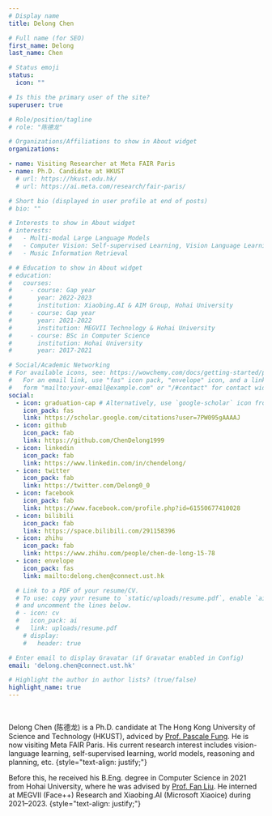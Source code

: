 ```yaml
---
# Display name
title: Delong Chen

# Full name (for SEO)
first_name: Delong
last_name: Chen

# Status emoji
status:
  icon: ""

# Is this the primary user of the site?
superuser: true

# Role/position/tagline
# role: "陈德龙"

# Organizations/Affiliations to show in About widget
organizations:

- name: Visiting Researcher at Meta FAIR Paris
- name: Ph.D. Candidate at HKUST
  # url: https://hkust.edu.hk/
  # url: https://ai.meta.com/research/fair-paris/

# Short bio (displayed in user profile at end of posts)
# bio: ""

# Interests to show in About widget
# interests:
#   - Multi-modal Large Language Models
#   - Computer Vision: Self-supervised Learning, Vision Language Learning'
#   - Music Information Retrieval

# # Education to show in About widget
# education:
#   courses:
#     - course: Gap year
#       year: 2022-2023
#       institution: Xiaobing.AI & AIM Group, Hohai University
#     - course: Gap year
#       year: 2021-2022
#       institution: MEGVII Technology & Hohai University
#     - course: BSc in Computer Science
#       institution: Hohai University
#       year: 2017-2021

# Social/Academic Networking
# For available icons, see: https://wowchemy.com/docs/getting-started/page-builder/#icons
#   For an email link, use "fas" icon pack, "envelope" icon, and a link in the
#   form "mailto:your-email@example.com" or "/#contact" for contact widget.
social:
  - icon: graduation-cap # Alternatively, use `google-scholar` icon from `ai` icon pack
    icon_pack: fas
    link: https://scholar.google.com/citations?user=7PW095gAAAAJ
  - icon: github
    icon_pack: fab
    link: https://github.com/ChenDelong1999
  - icon: linkedin
    icon_pack: fab
    link: https://www.linkedin.com/in/chendelong/
  - icon: twitter
    icon_pack: fab
    link: https://twitter.com/Delong0_0
  - icon: facebook
    icon_pack: fab
    link: https://www.facebook.com/profile.php?id=61550677410028
  - icon: bilibili
    icon_pack: fab
    link: https://space.bilibili.com/291158396
  - icon: zhihu
    icon_pack: fab
    link: https://www.zhihu.com/people/chen-de-long-15-78
  - icon: envelope
    icon_pack: fas
    link: mailto:delong.chen@connect.ust.hk

  # Link to a PDF of your resume/CV.
  # To use: copy your resume to `static/uploads/resume.pdf`, enable `ai` icons in `params.yaml`,
  # and uncomment the lines below.
  # - icon: cv
  #   icon_pack: ai
  #   link: uploads/resume.pdf
    # display:
    #   header: true

# Enter email to display Gravatar (if Gravatar enabled in Config)
email: 'delong.chen@connect.ust.hk'

# Highlight the author in author lists? (true/false)
highlight_name: true
---
```


<br>

Delong Chen (陈德龙) is a Ph.D. candidate at The Hong Kong University of Science and Technology (HKUST), adviced by <a href="https://pascale.home.ece.ust.hk/about.html">Prof. Pascale Fung</a>. He is now visiting Meta FAIR Paris. His current research interest includes vision-language learning, self-supervised learning, world models, reasoning and planning, etc.
{style="text-align: justify;"}

Before this, he received his B.Eng. degree in Computer Science in 2021 from Hohai University, where he was advised by <a href="https://multimodality.group/">Prof. Fan Liu</a>. He interned at MEGVII (Face++) Research and Xiaobing.AI (Microsoft Xiaoice) during 2021–2023.
{style="text-align: justify;"}

